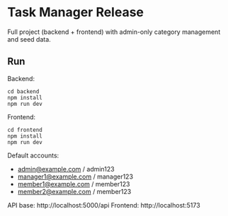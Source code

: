 # Task Manager Release

Full project (backend + frontend) with admin-only category management and seed data.

## Run

Backend:

```
cd backend
npm install
npm run dev
```

Frontend:

```
cd frontend
npm install
npm run dev
```

Default accounts:

- admin@example.com / admin123
- manager1@example.com / manager123
- member1@example.com / member123
- member2@example.com / member123

API base: http://localhost:5000/api
Frontend: http://localhost:5173
